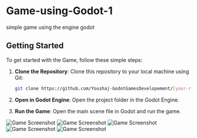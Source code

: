 # Game-using-Godot-1
simple game using the engine godot

## Getting Started

To get started with the Game, follow these simple steps:

1. **Clone the Repository**: 
   Clone this repository to your local machine using Git:

   ```bash
   git clone https://github.com/Youshaj-GodotGamesDevelopement/[your-repo-name].git
2. **Open in Godot Engine**:
    Open the project folder in the Godot Engine.

3. **Run the Game**:
    Open the main scene file in Godot and run the game.


![Game Screenshot](/ScreenShots/1.png)
![Game Screenshot](/ScreenShots/2.png)
![Game Screenshot](/ScreenShots/3.png)
![Game Screenshot](/ScreenShots/4.png)
![Game Screenshot](/ScreenShots/5.png)
